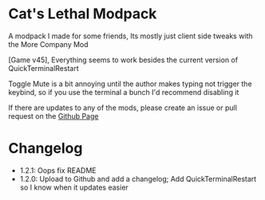 # Cat's Lethal Modpack
A modpack I made for some friends, Its mostly just client side tweaks with the More Company Mod

[Game v45], Everything seems to work besides the current version of QuickTerminalRestart

Toggle Mute is a bit annoying until the author makes typing not trigger the keybind, so if you use the terminal a bunch I'd recommend disabling it

If there are updates to any of the mods, please create an issue or pull request on the [Github Page](https://github.com/JustCat80/CatsLethalModpack)

# Changelog
- 1.2.1:
    Oops fix README
- 1.2.0: 
    Upload to Github and add a changelog;
    Add QuickTerminalRestart so I know when it updates easier